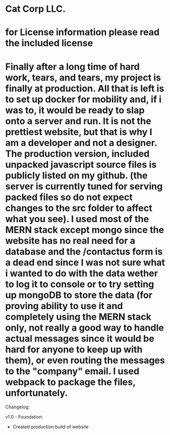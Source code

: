Cat Corp LLC.
=============
for License information please read the included license
================
Finally after a long time of hard work, tears, and tears, my project is finally at production. All that is left is to set up docker for mobility and, if i was to, it would be ready to slap onto a server and run. It is not the prettiest website, but that is why I am a developer and not a designer. The production version, included unpacked javascript source files is publicly listed on my github. (the server is currently tuned for serving packed files so do not expect changes to the src folder to affect what you see). I used most of the MERN stack except mongo since the website has no real need for a database and the /contactus form is a dead end since I was not sure what i wanted to do with the data wether to log it to console or to try setting up mongoDB to store the data (for proving ability to use it and completely using the MERN stack only, not really a good way to handle actual messages since it would be hard for anyone to keep up with them), or even routing the messages to the "company" email. I used webpack to package the files, unfortunately. 
==================================================
Changelog:

v1.0 - Foundation:
  - Created production build of website
